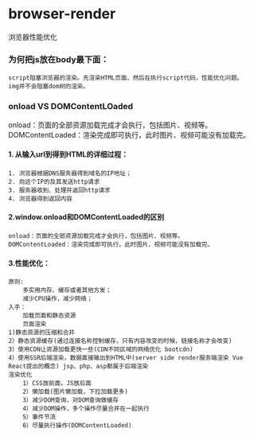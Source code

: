 # browser-render
浏览器性能优化
### 为何把js放在body最下面：
    script阻塞浏览器的渲染。先渲染HTML页面，然后在执行script代码，性能优化问题。
    img并不会阻塞dom树的渲染。
### onload VS DOMContentLOaded  
onload：页面的全部资源加载完成才会执行，包括图片、视频等。  
DOMContentLoaded：渲染完成即可执行，此时图片、视频可能没有加载完。  
#### 1. 从输入url到得到HTML的详细过程：
    1. 浏览器根据DNS服务器得到域名的IP地址；  
    2. 向这个IP的及其发送http请求   
    3. 服务器收到、处理并返回http请求  
    4. 浏览器得到返回内容
#### 2.window.onload和DOMContentLoaded的区别
    onload：页面的全部资源加载完成才会执行，包括图片、视频等。
    DOMContentLoaded：渲染完成即可执行，此时图片、视频可能没有加载完。
#### 3.性能优化：
    原则:  
        多实用内存、缓存或者其他方发；   
        减少CPU操作，减少网络；
    入手：
        加载页面和静态资源   
        页面渲染  
    1)静态资源的压缩和合并  
    2）静态资源缓存(通过连接名称控制缓存，只有内容改变的时候，链接名称才会改变)   
    3）使用CDN让资源加载更快一些(CDN不同区域的网络优化 bootcdn)   
    4）使用SSR后端渲染，数据直接输出到HTML中(server side render服务端渲染 Vue React提出的概念) jsp、php、asp都属于后端渲染   
    渲染优化    
        1）CSS放前面，JS放后面    
        2）懒加载(图片懒加载，下拉加载更多)    
        3）减少DOM查询，对DOM查询做缓存    
        4）减少DOM操作，多个操作尽量合并在一起执行    
        5）事件节流    
        6）尽量执行操作(DOMContentLoaded)    

